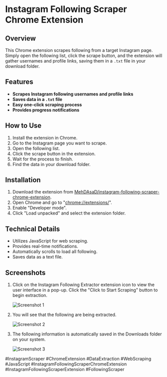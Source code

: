 # Instagram Following Scraper Chrome Extension


## Overview

This Chrome extension scrapes following from a target Instagram page. Simply open the following list, click the scrape button, and the extension will gather usernames and profile links, saving them in a `.txt` file in your download folder.


## Features
*   **Scrapes Instagram following usernames and profile links**
*   **Saves data in a `.txt` file**
*   **Easy one-click scraping process**
*   **Provides progress notifications**


## How to Use
1. Install the extension in Chrome.
2. Go to the Instagram page you want to scrape.
3. Open the following list.
4. Click the scrape button in the extension.
5. Wait for the process to finish.
6. Find the data in your download folder.


## Installation
1. Download the extension from [MehDAsaD/instagram-following-scraper-chrome-extension](https://github.com/MehDAsaD/instagram-following-scraper-chrome-extension/tree/main).
2. Open Chrome and go to "[chrome://extensions/](chrome://extensions/)".
3. Enable "Developer mode".
4. Click "Load unpacked" and select the extension folder.


## Technical Details
- Utilizes JavaScript for web scraping.
- Provides real-time notifications.
- Automatically scrolls to load all following.
- Saves data as a text file.
  

## Screenshots
1. Click on the Instagram Following Extractor extension icon to view the user interface in a pop-up. Click the "Click to Start Scraping" button to begin extraction.

   ![Screenshot 1](screenshot/extension-1.png)

2. You will see that the following are being extracted.

   ![Screenshot 2](screenshot/extension–2.png)

3. The following information is automatically saved in the Downloads folder on your system.

   ![Screenshot 3](screenshot/extension–3.png)



#InstagramScraper #ChromeExtension #DataExtraction #WebScraping #JavaScript #InstagramFollowingScraperChromeExtension #InstagramFollowingScraperExtension #FollowingScraper
